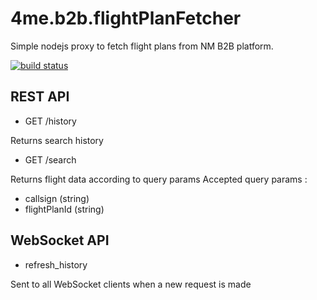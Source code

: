 # 4me.b2b.flightPlanFetcher

Simple nodejs proxy to fetch flight plans from NM B2B platform.

[![build status](https://gitlab.com/devteamreims/4me.b2b.flightPlanFetcher/badges/master/build.svg)](https://gitlab.com/devteamreims/4me.b2b.flightPlanFetcher/commits/master)


## REST API
* GET /history

Returns search history

* GET /search

Returns flight data according to query params
Accepted query params :
  * callsign (string)
  * flightPlanId (string)

## WebSocket API
* refresh_history

Sent to all WebSocket clients when a new request is made
